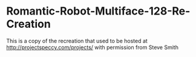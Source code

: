 # Romantic-Robot-Multiface-128-Re-Creation

This is a copy of the recreation that used to be hosted at http://projectspeccy.com/projects/ with permission from Steve Smith

